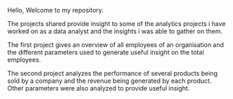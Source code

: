 Hello, Welcome to my repository.

The projects shared provide insight to some of the analytics projects i have worked on as a data analyst and the insights i was able to gather on them.

The first project gives an overview of all employees of an organisation and the different parameters used to generate useful insight on the total employees.

The second project analyzes the performance of several products being sold by a company and the revenue being generated by each product. Other parameters were also analyzed to provide useful insight.
